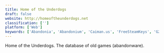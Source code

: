 ```yaml
---
title: Home of the Underdogs
draft: false 
website: http://homeoftheunderdogs.net
classification: ['']
platform: ['Web']
keywords: ['Abandonia', 'Abandonium', 'Caiman.us', 'FreeSteamKeys', 'G2A', 'Game Jolt', 'GamersGate', 'Humble Bundle', 'Indie DB', 'Instant Gaming', 'MY ABANDONWARE', 'Old-Games', 'Old-Games.RU', 'RPGMaker.net', 'Reloaded.org', 'Retrospec', 'Steam', 'XTC Abandonware', 'itch.io']
---
```

Home of the Underdogs. The database of old games (abandonware).